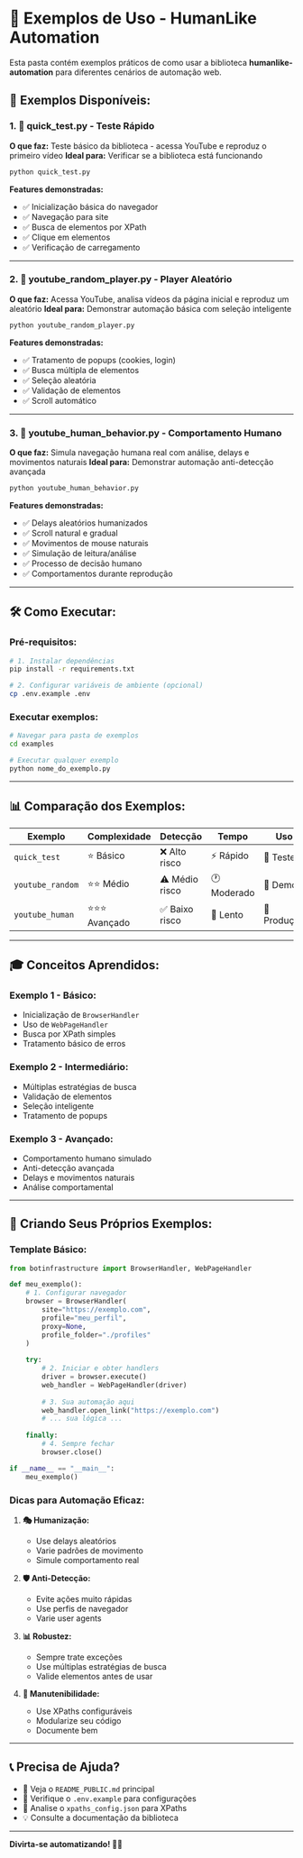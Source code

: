 # 📁 Exemplos de Uso - HumanLike Automation

Esta pasta contém exemplos práticos de como usar a biblioteca **humanlike-automation** para diferentes cenários de automação web.

## 🎯 **Exemplos Disponíveis:**

### 1. 🧪 **quick_test.py** - Teste Rápido
**O que faz:** Teste básico da biblioteca - acessa YouTube e reproduz o primeiro vídeo
**Ideal para:** Verificar se a biblioteca está funcionando

```bash
python quick_test.py
```

**Features demonstradas:**
- ✅ Inicialização básica do navegador
- ✅ Navegação para site
- ✅ Busca de elementos por XPath
- ✅ Clique em elementos
- ✅ Verificação de carregamento

---

### 2. 🎥 **youtube_random_player.py** - Player Aleatório
**O que faz:** Acessa YouTube, analisa vídeos da página inicial e reproduz um aleatório
**Ideal para:** Demonstrar automação básica com seleção inteligente

```bash
python youtube_random_player.py
```

**Features demonstradas:**
- ✅ Tratamento de popups (cookies, login)
- ✅ Busca múltipla de elementos
- ✅ Seleção aleatória
- ✅ Validação de elementos
- ✅ Scroll automático

---

### 3. 🧠 **youtube_human_behavior.py** - Comportamento Humano
**O que faz:** Simula navegação humana real com análise, delays e movimentos naturais
**Ideal para:** Demonstrar automação anti-detecção avançada

```bash
python youtube_human_behavior.py
```

**Features demonstradas:**
- ✅ Delays aleatórios humanizados
- ✅ Scroll natural e gradual
- ✅ Movimentos de mouse naturais
- ✅ Simulação de leitura/análise
- ✅ Processo de decisão humano
- ✅ Comportamentos durante reprodução

---

## 🛠️ **Como Executar:**

### **Pré-requisitos:**
```bash
# 1. Instalar dependências
pip install -r requirements.txt

# 2. Configurar variáveis de ambiente (opcional)
cp .env.example .env
```

### **Executar exemplos:**
```bash
# Navegar para pasta de exemplos
cd examples

# Executar qualquer exemplo
python nome_do_exemplo.py
```

---

## 📊 **Comparação dos Exemplos:**

| Exemplo | Complexidade | Detecção | Tempo | Uso |
|---------|-------------|----------|-------|-----|
| `quick_test` | ⭐ Básico | ❌ Alto risco | ⚡ Rápido | 🧪 Teste |
| `youtube_random` | ⭐⭐ Médio | ⚠️ Médio risco | 🕐 Moderado | 🎯 Demo |
| `youtube_human` | ⭐⭐⭐ Avançado | ✅ Baixo risco | 🐌 Lento | 🥷 Produção |

---

## 🎓 **Conceitos Aprendidos:**

### **Exemplo 1 - Básico:**
- Inicialização de `BrowserHandler`
- Uso de `WebPageHandler`
- Busca por XPath simples
- Tratamento básico de erros

### **Exemplo 2 - Intermediário:**
- Múltiplas estratégias de busca
- Validação de elementos
- Seleção inteligente
- Tratamento de popups

### **Exemplo 3 - Avançado:**
- Comportamento humano simulado
- Anti-detecção avançada
- Delays e movimentos naturais
- Análise comportamental

---

## 🚀 **Criando Seus Próprios Exemplos:**

### **Template Básico:**
```python
from botinfrastructure import BrowserHandler, WebPageHandler

def meu_exemplo():
    # 1. Configurar navegador
    browser = BrowserHandler(
        site="https://exemplo.com",
        profile="meu_perfil",
        proxy=None,
        profile_folder="./profiles"
    )
    
    try:
        # 2. Iniciar e obter handlers
        driver = browser.execute()
        web_handler = WebPageHandler(driver)
        
        # 3. Sua automação aqui
        web_handler.open_link("https://exemplo.com")
        # ... sua lógica ...
        
    finally:
        # 4. Sempre fechar
        browser.close()

if __name__ == "__main__":
    meu_exemplo()
```

### **Dicas para Automação Eficaz:**

1. **🎭 Humanização:**
   - Use delays aleatórios
   - Varie padrões de movimento
   - Simule comportamento real

2. **🛡️ Anti-Detecção:**
   - Evite ações muito rápidas
   - Use perfis de navegador
   - Varie user agents

3. **📊 Robustez:**
   - Sempre trate exceções
   - Use múltiplas estratégias de busca
   - Valide elementos antes de usar

4. **🔧 Manutenibilidade:**
   - Use XPaths configuráveis
   - Modularize seu código
   - Documente bem

---

## 📞 **Precisa de Ajuda?**

- 📖 Veja o `README_PUBLIC.md` principal
- 🔧 Verifique o `.env.example` para configurações
- 🎯 Analise o `xpaths_config.json` para XPaths
- 💡 Consulte a documentação da biblioteca

---

**Divirta-se automatizando! 🤖✨**
